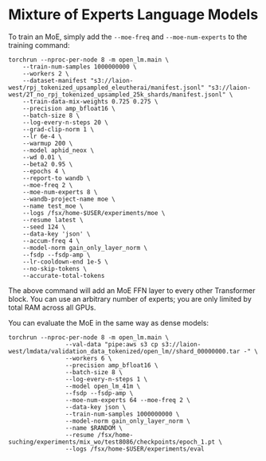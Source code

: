 # Mixture of Experts Language Models

To train an MoE, simply add the `--moe-freq` and `--moe-num-experts` to the training command:

```
torchrun --nproc-per-node 8 -m open_lm.main \
    --train-num-samples 1000000000 \
    --workers 2 \
    --dataset-manifest "s3://laion-west/rpj_tokenized_upsampled_eleutherai/manifest.jsonl" "s3://laion-west/2T_no_rpj_tokenized_upsampled_25k_shards/manifest.jsonl" \
    --train-data-mix-weights 0.725 0.275 \
    --precision amp_bfloat16 \
    --batch-size 8 \
    --log-every-n-steps 20 \
    --grad-clip-norm 1 \
    --lr 6e-4 \
    --warmup 200 \
    --model aphid_neox \
    --wd 0.01 \
    --beta2 0.95 \
    --epochs 4 \
    --report-to wandb \
    --moe-freq 2 \
    --moe-num-experts 8 \
    --wandb-project-name moe \
    --name test_moe \
    --logs /fsx/home-$USER/experiments/moe \
    --resume latest \
    --seed 124 \
    --data-key 'json' \
    --accum-freq 4 \
    --model-norm gain_only_layer_norm \
    --fsdp --fsdp-amp \
    --lr-cooldown-end 1e-5 \
    --no-skip-tokens \
    --accurate-total-tokens
```

The above command will add an MoE FFN layer to every other Transformer block. You can use an arbitrary number of experts; you are only limited by total RAM across all GPUs.

You can evaluate the MoE in the same way as dense models:

```
torchrun --nproc-per-node 8 -m open_lm.main \
                --val-data "pipe:aws s3 cp s3://laion-west/lmdata/validation_data_tokenized/open_lm//shard_00000000.tar -" \
                --workers 6 \
                --precision amp_bfloat16 \
                --batch-size 8 \
                --log-every-n-steps 1 \
                --model open_lm_41m \
                --fsdp --fsdp-amp \
                --moe-num-experts 64 --moe-freq 2 \
                --data-key json \
                --train-num-samples 1000000000 \
                --model-norm gain_only_layer_norm \
                --name $RANDOM \
                --resume /fsx/home-suching/experiments/mix_wo/test8086/checkpoints/epoch_1.pt \
                --logs /fsx/home-$USER/experiments/eval
```
